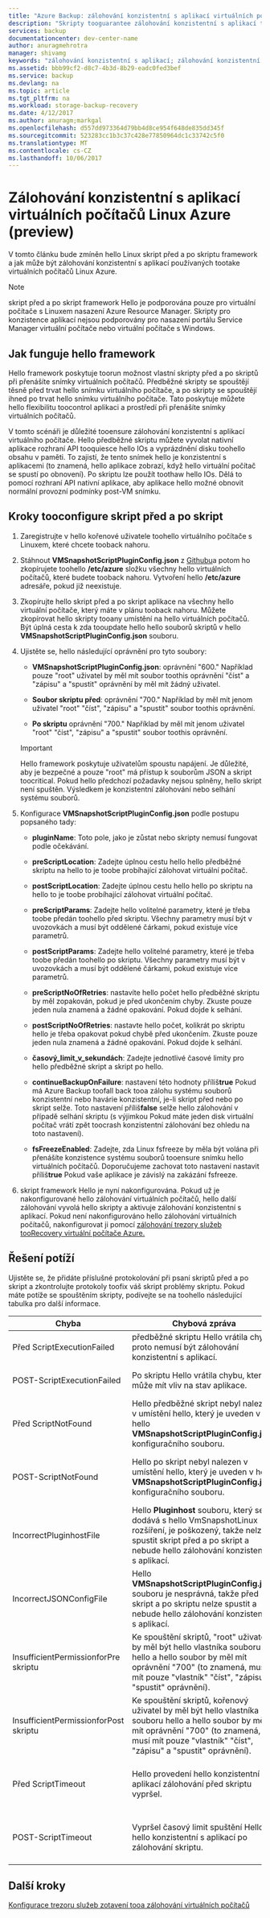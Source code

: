 ```yaml
---
title: "Azure Backup: zálohování konzistentní s aplikací virtuálních počítačů Linux | Microsoft Docs"
description: "Skripty tooguarantee zálohování konzistentní s aplikací tooAzure, používáte pro virtuální počítače s Linuxem. skripty Hello platí pouze tooLinux virtuálních počítačů v nasazení Resource Manager; skripty Hello se nevztahují tooWindows virtuálních počítačů nebo nasazení service manager. Tento článek vás provede hello kroky pro konfiguraci hello skripty, včetně řešení potíží."
services: backup
documentationcenter: dev-center-name
author: anuragmehrotra
manager: shivamg
keywords: "zálohování konzistentní s aplikací; zálohování konzistentní s aplikací virtuálního počítače Azure; Zálohování virtuálních počítačů Linux; Zálohování Azure"
ms.assetid: bbb99cf2-d8c7-4b3d-8b29-eadc0fed3bef
ms.service: backup
ms.devlang: na
ms.topic: article
ms.tgt_pltfrm: na
ms.workload: storage-backup-recovery
ms.date: 4/12/2017
ms.author: anuragm;markgal
ms.openlocfilehash: d557dd973364d79bb4d8ce954f648de835dd345f
ms.sourcegitcommit: 523283cc1b3c37c428e77850964dc1c33742c5f0
ms.translationtype: MT
ms.contentlocale: cs-CZ
ms.lasthandoff: 10/06/2017
---
```

# <a name="application-consistent-backup-of-azure-linux-vms-preview"></a>Zálohování konzistentní s aplikací virtuálních počítačů Linux Azure (preview)

V tomto článku bude zmíněn hello Linux skript před a po skriptu framework a jak může být zálohování konzistentní s aplikací používaných tootake virtuálních počítačů Linux Azure.

> [!Note]
> skript před a po skript framework Hello je podporována pouze pro virtuální počítače s Linuxem nasazení Azure Resource Manager. Skripty pro konzistence aplikací nejsou podporovány pro nasazení portálu Service Manager virtuální počítače nebo virtuální počítače s Windows.
>

## <a name="how-hello-framework-works"></a>Jak funguje hello framework

Hello framework poskytuje toorun možnost vlastní skripty před a po skriptů při přenášíte snímky virtuálních počítačů. Předběžné skripty se spouštějí těsně před trvat hello snímku virtuálního počítače, a po skripty se spouštějí ihned po trvat hello snímku virtuálního počítače. Tato poskytuje můžete hello flexibilitu toocontrol aplikaci a prostředí při přenášíte snímky virtuálních počítačů.

V tomto scénáři je důležité tooensure zálohování konzistentní s aplikací virtuálního počítače. Hello předběžné skriptu můžete vyvolat nativní aplikace rozhraní API tooquiesce hello IOs a vyprázdnění disku toohello obsahu v paměti. To zajistí, že tento snímek hello je konzistentní s aplikacemi (to znamená, hello aplikace zobrazí, když hello virtuální počítač se spustí po obnovení). Po skriptu lze použít toothaw hello IOs. Dělá to pomocí rozhraní API nativní aplikace, aby aplikace hello možné obnovit normální provozní podmínky post-VM snímku.

## <a name="steps-tooconfigure-pre-script-and-post-script"></a>Kroky tooconfigure skript před a po skript

1. Zaregistrujte v hello kořenové uživatele toohello virtuálního počítače s Linuxem, které chcete tooback nahoru.

2. Stáhnout **VMSnapshotScriptPluginConfig.json** z [Githubu](https://github.com/MicrosoftAzureBackup/VMSnapshotPluginConfig)a potom ho zkopírujete toohello **/etc/azure** složku všechny hello virtuálních počítačů, které budete tooback nahoru. Vytvoření hello **/etc/azure** adresáře, pokud již neexistuje.

3. Zkopírujte hello skript před a po skript aplikace na všechny hello virtuální počítače, který máte v plánu tooback nahoru. Můžete zkopírovat hello skripty tooany umístění na hello virtuálních počítačů. Být úplná cesta k zda tooupdate hello hello souborů skriptů v hello **VMSnapshotScriptPluginConfig.json** souboru.

4. Ujistěte se, hello následující oprávnění pro tyto soubory:

   - **VMSnapshotScriptPluginConfig.json**: oprávnění "600." Například pouze "root" uživatel by měl mít soubor toothis oprávnění "číst" a "zápisu" a "spustit" oprávnění by měl mít žádný uživatel.

   - **Soubor skriptu před**: oprávnění "700."  Například by měl mít jenom uživatel "root" "číst", "zápisu" a "spustit" soubor toothis oprávnění.
  
   - **Po skriptu** oprávnění "700." Například by měl mít jenom uživatel "root" "číst", "zápisu" a "spustit" soubor toothis oprávnění.

   > [!Important]
   > Hello framework poskytuje uživatelům spoustu napájení. Je důležité, aby je bezpečné a pouze "root" má přístup k souborům JSON a skript toocritical.
   > Pokud hello předchozí požadavky nejsou splněny, hello skript není spuštěn. Výsledkem je konzistentní zálohování nebo selhání systému souborů.
   >

5. Konfigurace **VMSnapshotScriptPluginConfig.json** podle postupu popsaného tady:
    - **pluginName**: Toto pole, jako je zůstat nebo skripty nemusí fungovat podle očekávání.

    - **preScriptLocation**: Zadejte úplnou cestu hello hello předběžné skriptu na hello to je toobe probíhající zálohovat virtuální počítač.

    - **postScriptLocation**: Zadejte úplnou cestu hello hello po skriptu na hello to je toobe probíhající zálohovat virtuální počítač.

    - **preScriptParams**: Zadejte hello volitelné parametry, které je třeba toobe předán toohello před skriptu. Všechny parametry musí být v uvozovkách a musí být oddělené čárkami, pokud existuje více parametrů.

    - **postScriptParams**: Zadejte hello volitelné parametry, které je třeba toobe předán toohello po skriptu. Všechny parametry musí být v uvozovkách a musí být oddělené čárkami, pokud existuje více parametrů.

    - **preScriptNoOfRetries**: nastavíte hello počet hello předběžné skriptu by měl zopakován, pokud je před ukončením chyby. Zkuste pouze jeden nula znamená a žádné opakování. Pokud dojde k selhání.

    - **postScriptNoOfRetries**: nastavte hello počet, kolikrát po skriptu hello je třeba opakovat pokud chybě před ukončením. Zkuste pouze jeden nula znamená a žádné opakování. Pokud dojde k selhání.
    
    - **časový_limit_v_sekundách**: Zadejte jednotlivé časové limity pro hello předběžné skript a skript po hello.

    - **continueBackupOnFailure**: nastavení této hodnoty příliš**true** Pokud má Azure Backup toofall back tooa zálohu systému souborů konzistentní nebo havárie konzistentní, je-li skript před nebo po skript selže. Toto nastavení příliš**false** selže hello zálohování v případě selhání skriptu (s výjimkou Pokud máte jeden disk virtuální počítač vrátí zpět toocrash konzistentní zálohování bez ohledu na toto nastavení).

    - **fsFreezeEnabled**: Zadejte, zda Linux fsfreeze by měla být volána při přenášíte konzistence systému souborů tooensure snímku hello virtuálních počítačů. Doporučujeme zachovat toto nastavení nastavit příliš**true** Pokud vaše aplikace je závislý na zakázání fsfreeze.

6. skript framework Hello je nyní nakonfigurována. Pokud už je nakonfigurované hello zálohování virtuálních počítačů, hello další zálohování vyvolá hello skripty a aktivuje zálohování konzistentní s aplikací. Pokud není nakonfigurováno hello zálohování virtuálních počítačů, nakonfigurovat ji pomocí [zálohování trezory služeb tooRecovery virtuální počítače Azure.](https://docs.microsoft.com/azure/backup/backup-azure-vms-first-look-arm)

## <a name="troubleshooting"></a>Řešení potíží

Ujistěte se, že přidáte příslušné protokolování při psaní skriptů před a po skript a zkontrolujte protokoly toofix váš skript problémy skriptu. Pokud máte potíže se spouštěním skripty, podívejte se na toohello následující tabulka pro další informace.

| Chyba | Chybová zpráva | Doporučená akce |
| ------------------------ | -------------- | ------------------ |
| Před ScriptExecutionFailed |předběžné skriptu Hello vrátila chybu, proto nemusí být zálohování konzistentní s aplikací. | Podívejte se na hello selhání protokoly pro váš skript toofix hello problém.|  
|   POST-ScriptExecutionFailed |    Po skriptu Hello vrátila chybu, která může mít vliv na stav aplikace. |  V protokolech selhání hello svého skriptu toofix hello problému a zkontrolujte stav aplikace hello. |
| Před ScriptNotFound |  Hello předběžné skript nebyl nalezen v umístění hello, který je uveden v hello **VMSnapshotScriptPluginConfig.json** konfiguračního souboru. | Zkontrolujte, jestli to před skript se nachází v cestě hello, který je uveden v zálohování hello do konfiguračního souboru tooensure konzistentní s aplikací.|
| POST-ScriptNotFound | Hello po skript nebyl nalezen v umístění hello, který je uveden v hello **VMSnapshotScriptPluginConfig.json** konfiguračního souboru. | Zkontrolujte, že to po skript se nachází v cestě hello, který je uveden v zálohování hello do konfiguračního souboru tooensure konzistentní s aplikací.|
| IncorrectPluginhostFile | Hello **Pluginhost** souboru, který se dodává s hello VmSnapshotLinux rozšíření, je poškozený, takže nelze spustit skript před a po skript a nebude hello zálohování konzistentní s aplikací.   | Odinstalujte hello **VmSnapshotLinux** rozšíření a bude nutné přeinstalovat automaticky s hello další zálohy toofix hello problém. |
| IncorrectJSONConfigFile | Hello **VMSnapshotScriptPluginConfig.json** souboru je nesprávná, takže před skript a po skriptu nelze spustit a nebude hello zálohování konzistentní s aplikací. | Stáhněte si kopii hello z [Githubu](https://github.com/MicrosoftAzureBackup/VMSnapshotPluginConfig) a nakonfigurujte ji znovu. |
| InsufficientPermissionforPre skriptu | Ke spouštění skriptů, "root" uživatel by měl být hello vlastníka souboru hello a hello soubor by měl mít oprávnění "700" (to znamená, musí mít pouze "vlastník" "číst", "zápisu" a "spustit" oprávnění). | Zajistěte, aby uživatel "root" hello "vlastník" hello soubor skriptu a že pouze "vlastník" má "oprávnění ke čtení", "zápisu" a "spustit". |
| InsufficientPermissionforPost skriptu | Ke spouštění skriptů, kořenový uživatel by měl být hello vlastníka souboru hello a hello soubor by měl mít oprávnění "700" (to znamená, musí mít pouze "vlastník" "číst", "zápisu" a "spustit" oprávnění). | Zajistěte, aby uživatel "root" hello "vlastník" hello soubor skriptu a že pouze "vlastník" má "oprávnění ke čtení", "zápisu" a "spustit". |
| Před ScriptTimeout | Hello provedení hello konzistentní s aplikací zálohování před skriptu vypršel. | Zkontrolujte skript hello a zvýšit časový limit hello v hello **VMSnapshotScriptPluginConfig.json** soubor, který se nachází v **/etc/azure**. |
| POST-ScriptTimeout | Vypršel časový limit spuštění Hello hello konzistentní s aplikací po zálohování skriptu. | Zkontrolujte skript hello a zvýšit časový limit hello v hello **VMSnapshotScriptPluginConfig.json** soubor, který se nachází v **/etc/azure**. |

## <a name="next-steps"></a>Další kroky
[Konfigurace trezoru služeb zotavení tooa zálohování virtuálních počítačů](https://docs.microsoft.com/azure/backup/backup-azure-arm-vms)
